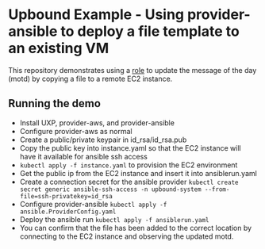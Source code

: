 # Upbound Example - Using provider-ansible to deploy a file template to an existing VM

This repository demonstrates using a [role](https://github.com/djeremiah/crossplane-motd) to update the message of the day (motd) by copying a file to a remote EC2 instance.

## Running the demo
- Install UXP, provider-aws, and provider-ansible
- Configure provider-aws as normal
- Create a public/private keypair in id_rsa/id_rsa.pub
- Copy the public key into instance.yaml so that the EC2 instance will have it available for ansible ssh access
- `kubectl apply -f instance.yaml` to provision the EC2 environment
- Get the public ip from the EC2 instance and insert it into ansiblerun.yaml
- Create a connection secret for the ansible provider `kubectl create secret generic ansible-ssh-access -n upbound-system --from-file=ssh-privatekey=id_rsa`
- Configure provider-ansible `kubectl apply -f ansible.ProviderConfig.yaml`
- Deploy the ansible run `kubectl apply -f ansiblerun.yaml`
- You can confirm that the file has been added to the correct location by connecting to the EC2 instance and observing the updated motd.
